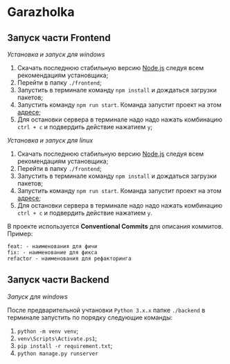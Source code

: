 # Garazholka

## Запуск части Frontend

*Установка и запуск для windows*

1. Скачать последнюю стабильную версию [Node.js](https://nodejs.org/en/download/prebuilt-installer) следуя всем рекомендациям установщика;
2. Перейти в папку `./frontend`;
3. Запустить в терминале команду `npm install` и дождаться загрузки пакетов;
4. Запустить команду `npm run start`. Команда запустит проект на этом [адресе](http://localhost:3000);
5. Для остановки сервера в терминале надо надо нажать комбинацию `ctrl + c` и подвердить действие нажатием `y`;

*Установка и запуск для linux*

1. Скачать последнюю стабильную версию [Node.js](https://nodejs.org/en/download/package-manager) следуя всем рекомендациям установщика;
2. Перейти в папку `./frontend`;
3. Запустить в терминале команду `npm install` и дождаться загрузки пакетов;
4. Запустить команду `npm run start`. Команда запустит проект на этом [адресе](http://localhost:3000);
5. Для остановки сервера в терминале надо надо нажать комбинацию `ctrl + c` и подвердить действие нажатием `y`.

В проекте используется **Conventional Commits** для описания коммитов. Пример:

```
feat: - наименования для фичи
fix: - наименование для фикса
refactor - наименования для рефакторинга
```

## Запуск части Backend

*Запуск для windows*

После предварительной учтановки `Python 3.x.x` папке `./backend` в терминале запустить по порядку следующие команды:

1. `python -m venv venv`;
2. `venv\Scripts\Activate.ps1`;
3. `pip install -r requirement.txt`;
4. `python manage.py runserver`

